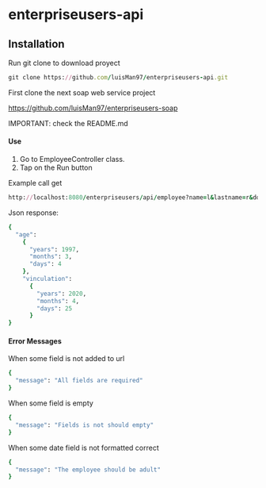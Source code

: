 # enterpriseusers-api

## Installation
Run git clone to download proyect

```ruby
git clone https://github.com/luisMan97/enterpriseusers-api.git
```
First clone the next soap web service project

https://github.com/luisMan97/enterpriseusers-soap

IMPORTANT: check the README.md

#### Use
1) Go to EmployeeController class.
2) Tap on the Run button

Example call get

```ruby
http://localhost:8080/enterpriseusers/api/employee?name=l&lastname=r&document_type=c&document=1&birth=1997-04-04&vinculation=2020-05-25&position=d&salary=1.0
```

Json response:

```ruby
{
  "age":
    {
      "years": 1997,
      "months": 3,
      "days": 4
    },
    "vinculation":
      {
        "years": 2020,
        "months": 4,
        "days": 25
      }
}
```

#### Error Messages
When some field is not added to url

```ruby
{
  "message": "All fields are required"
}
```


When some field is empty

```ruby
{
  "message": "Fields is not should empty"
}
```



When some date field is not formatted correct
```ruby
{
  "message": "The employee should be adult"
}

